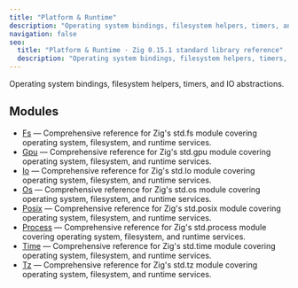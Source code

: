 ```yaml
---
title: "Platform & Runtime"
description: "Operating system bindings, filesystem helpers, timers, and IO abstractions."
navigation: false
seo:
  title: "Platform & Runtime · Zig 0.15.1 standard library reference"
  description: "Operating system bindings, filesystem helpers, timers, and IO abstractions."
---
```


Operating system bindings, filesystem helpers, timers, and IO abstractions.

## Modules

- [Fs](./fs) — Comprehensive reference for Zig's std.fs module covering operating system, filesystem, and runtime services.
- [Gpu](./gpu) — Comprehensive reference for Zig's std.gpu module covering operating system, filesystem, and runtime services.
- [Io](./io) — Comprehensive reference for Zig's std.Io module covering operating system, filesystem, and runtime services.
- [Os](./os) — Comprehensive reference for Zig's std.os module covering operating system, filesystem, and runtime services.
- [Posix](./posix) — Comprehensive reference for Zig's std.posix module covering operating system, filesystem, and runtime services.
- [Process](./process) — Comprehensive reference for Zig's std.process module covering operating system, filesystem, and runtime services.
- [Time](./time) — Comprehensive reference for Zig's std.time module covering operating system, filesystem, and runtime services.
- [Tz](./tz) — Comprehensive reference for Zig's std.tz module covering operating system, filesystem, and runtime services.
